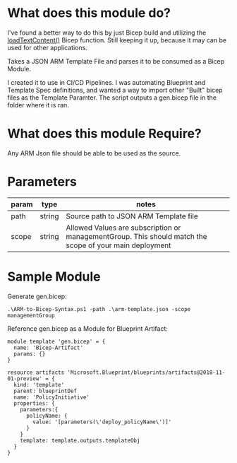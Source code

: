 # What does this module do?
I've found a better way to do this by just Bicep build and utilizing the [loadTextContent()](https://docs.microsoft.com/en-us/azure/azure-resource-manager/bicep/bicep-functions-files#loadtextcontent) Bicep function.  Still keeping it up, because it may can be used for other applications.  

Takes a JSON ARM Template File and parses it to be consumed as a Bicep Module.

I created it to use in CI/CD Pipelines.  I was automating Blueprint and Template Spec definitions, and wanted a way to import other "Built" bicep files as the Template Paramter.  The script outputs a gen.bicep file in the folder where it is ran.  

# What does this module Require?
Any ARM Json file should be able to be used as the source.

# Parameters
param | type | notes
------|------|------
path | string | Source path to JSON ARM Template file
scope | string | Allowed Values are subscription or managementGroup.  This should match the scope of your main deployment

# Sample Module
Generate gen.bicep:
```dotnetcli
.\ARM-to-Bicep-Syntax.ps1 -path .\arm-template.json -scope managementGroup
```
Reference gen.bicep as a Module for Blueprint Artifact:
```dotnetcli
module template 'gen.bicep' = {
  name: 'Bicep-Artifact'
  params: {}
}

resource artifacts 'Microsoft.Blueprint/blueprints/artifacts@2018-11-01-preview' = {
  kind: 'template'
  parent: blueprintDef
  name: 'PolicyInitiative'
  properties: {
    parameters:{
      policyName: {
        value: '[parameters(\'deploy_policyName\')]'
      }
    }
    template: template.outputs.templateObj 
  }  
}
```